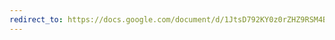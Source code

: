 ```yaml
---
redirect_to: https://docs.google.com/document/d/1JtsD792KY0z0rZHZ9RSM4BsVWxrQr1n2s6nUluuOkWA/edit?usp=sharing
---
```


